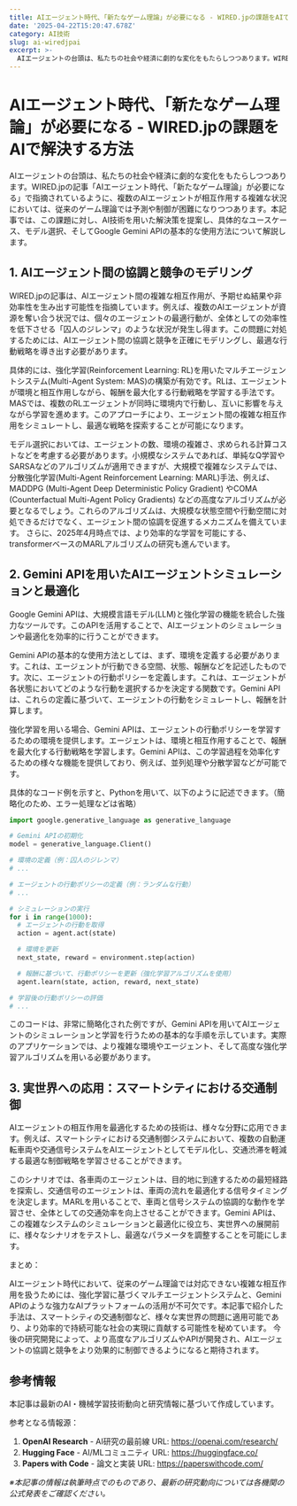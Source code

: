 ```yaml
---
title: AIエージェント時代、「新たなゲーム理論」が必要になる - WIRED.jpの課題をAIで解決する方法
date: '2025-04-22T15:20:47.678Z'
category: AI技術
slug: ai-wiredjpai
excerpt: >-
  AIエージェントの台頭は、私たちの社会や経済に劇的な変化をもたらしつつあります。WIRED.jpの記事「AIエージェント時代、「新たなゲーム理論」が必要になる」で指摘されているように、複数のAIエージェントが相互作用する複雑な状況においては、従来のゲーム理論では予測や制御が困難になりつつあります。本...
---
```


# AIエージェント時代、「新たなゲーム理論」が必要になる - WIRED.jpの課題をAIで解決する方法

AIエージェントの台頭は、私たちの社会や経済に劇的な変化をもたらしつつあります。WIRED.jpの記事「AIエージェント時代、「新たなゲーム理論」が必要になる」で指摘されているように、複数のAIエージェントが相互作用する複雑な状況においては、従来のゲーム理論では予測や制御が困難になりつつあります。本記事では、この課題に対し、AI技術を用いた解決策を提案し、具体的なユースケース、モデル選択、そしてGoogle Gemini APIの基本的な使用方法について解説します。


## 1. AIエージェント間の協調と競争のモデリング

WIRED.jpの記事は、AIエージェント間の複雑な相互作用が、予期せぬ結果や非効率性を生み出す可能性を指摘しています。例えば、複数のAIエージェントが資源を奪い合う状況では、個々のエージェントの最適行動が、全体としての効率性を低下させる「囚人のジレンマ」のような状況が発生し得ます。この問題に対処するためには、AIエージェント間の協調と競争を正確にモデリングし、最適な行動戦略を導き出す必要があります。

具体的には、強化学習(Reinforcement Learning: RL)を用いたマルチエージェントシステム(Multi-Agent System: MAS)の構築が有効です。RLは、エージェントが環境と相互作用しながら、報酬を最大化する行動戦略を学習する手法です。MASでは、複数のRLエージェントが同時に環境内で行動し、互いに影響を与えながら学習を進めます。このアプローチにより、エージェント間の複雑な相互作用をシミュレートし、最適な戦略を探索することが可能になります。

モデル選択においては、エージェントの数、環境の複雑さ、求められる計算コストなどを考慮する必要があります。小規模なシステムであれば、単純なQ学習やSARSAなどのアルゴリズムが適用できますが、大規模で複雑なシステムでは、分散強化学習(Multi-Agent Reinforcement Learning: MARL)手法、例えば、MADDPG (Multi-Agent Deep Deterministic Policy Gradient) やCOMA (Counterfactual Multi-Agent Policy Gradients) などの高度なアルゴリズムが必要となるでしょう。これらのアルゴリズムは、大規模な状態空間や行動空間に対処できるだけでなく、エージェント間の協調を促進するメカニズムを備えています。  さらに、2025年4月時点では、より効率的な学習を可能にする、transformerベースのMARLアルゴリズムの研究も進んでいます。


## 2.  Gemini APIを用いたAIエージェントシミュレーションと最適化

Google Gemini APIは、大規模言語モデル(LLM)と強化学習の機能を統合した強力なツールです。このAPIを活用することで、AIエージェントのシミュレーションや最適化を効率的に行うことができます。

Gemini APIの基本的な使用方法としては、まず、環境を定義する必要があります。これは、エージェントが行動できる空間、状態、報酬などを記述したものです。次に、エージェントの行動ポリシーを定義します。これは、エージェントが各状態においてどのような行動を選択するかを決定する関数です。Gemini APIは、これらの定義に基づいて、エージェントの行動をシミュレートし、報酬を計算します。

強化学習を用いる場合、Gemini APIは、エージェントの行動ポリシーを学習するための環境を提供します。エージェントは、環境と相互作用することで、報酬を最大化する行動戦略を学習します。Gemini APIは、この学習過程を効率化するための様々な機能を提供しており、例えば、並列処理や分散学習などが可能です。

具体的なコード例を示すと、Pythonを用いて、以下のように記述できます。（簡略化のため、エラー処理などは省略）

```python
import google.generative_language as generative_language

# Gemini APIの初期化
model = generative_language.Client()

# 環境の定義（例：囚人のジレンマ）
# ...

# エージェントの行動ポリシーの定義（例：ランダムな行動）
# ...

# シミュレーションの実行
for i in range(1000):
  # エージェントの行動を取得
  action = agent.act(state)

  # 環境を更新
  next_state, reward = environment.step(action)

  # 報酬に基づいて、行動ポリシーを更新（強化学習アルゴリズムを使用）
  agent.learn(state, action, reward, next_state)

# 学習後の行動ポリシーの評価
# ...
```

このコードは、非常に簡略化された例ですが、Gemini APIを用いてAIエージェントのシミュレーションと学習を行うための基本的な手順を示しています。実際のアプリケーションでは、より複雑な環境やエージェント、そして高度な強化学習アルゴリズムを用いる必要があります。


## 3.  実世界への応用：スマートシティにおける交通制御

AIエージェントの相互作用を最適化するための技術は、様々な分野に応用できます。例えば、スマートシティにおける交通制御システムにおいて、複数の自動運転車両や交通信号システムをAIエージェントとしてモデル化し、交通渋滞を軽減する最適な制御戦略を学習させることができます。

このシナリオでは、各車両のエージェントは、目的地に到達するための最短経路を探索し、交通信号のエージェントは、車両の流れを最適化する信号タイミングを決定します。MARLを用いることで、車両と信号システムの協調的な動作を学習させ、全体としての交通効率を向上させることができます。Gemini APIは、この複雑なシステムのシミュレーションと最適化に役立ち、実世界への展開前に、様々なシナリオをテストし、最適なパラメータを調整することを可能にします。


まとめ：

AIエージェント時代において、従来のゲーム理論では対応できない複雑な相互作用を扱うためには、強化学習に基づくマルチエージェントシステムと、Gemini APIのような強力なAIプラットフォームの活用が不可欠です。本記事で紹介した手法は、スマートシティの交通制御など、様々な実世界の問題に適用可能であり、より効率的で持続可能な社会の実現に貢献する可能性を秘めています。 今後の研究開発によって、より高度なアルゴリズムやAPIが開発され、AIエージェントの協調と競争をより効果的に制御できるようになると期待されます。


## 参考情報

本記事は最新のAI・機械学習技術動向と研究情報に基づいて作成しています。

参考となる情報源：
1. **OpenAI Research** - AI研究の最前線
   URL: https://openai.com/research/
2. **Hugging Face** - AI/MLコミュニティ
   URL: https://huggingface.co/
3. **Papers with Code** - 論文と実装
   URL: https://paperswithcode.com/

*※本記事の情報は執筆時点でのものであり、最新の研究動向については各機関の公式発表をご確認ください。*
